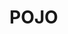 
# POJO

<!-- 
PO、VO、DAO、BO、DTO、POJO能分清吗？ 
https://mp.weixin.qq.com/s/EYgGLNWdFjI-ZrVWk0XLJg
浅析 VO、DTO、DO、PO 的概念、区别和用处！ 
https://mp.weixin.qq.com/s/ZjbjcxiFo3a0Z9jv1DRypg


Java中 VO、 PO、DO、DTO、 BO、 QO、DAO、POJO的概念
https://www.cnblogs.com/wang-meng/p/5645405.html

PO,VO,DAO,BO,POJO 之间的区别你懂吗？ 
https://mp.weixin.qq.com/s/nRxsB44ibrIhqPCZ9HPQHA	
PO,VO,DAO,BO,POJO 之间的区别你懂吗？ 
https://mp.weixin.qq.com/s/12WqSC8L17lSmbohK6bzfg
 浅析 VO、DTO、DO、PO 的概念、区别和用处！ 
https://mp.weixin.qq.com/s/ZjbjcxiFo3a0Z9jv1DRypg


DO,DTO,VO,POJO 敖丙还不知道？ 
https://mp.weixin.qq.com/s/yUveVZ3QHxXMaxbm4ryHXQ
浅析 VO、DTO、DO、PO 的概念、区别和用处！ 
https://mp.weixin.qq.com/s/8Pqj4hOsTVmmveIEu1UI-A

https://zhuanlan.zhihu.com/p/94931336


 PO,VO,DAO,BO,POJO 之间的区别你懂吗？ 
https://mp.weixin.qq.com/s/12WqSC8L17lSmbohK6bzfg
 浅析VO、DTO、DO、PO的概念、区别和用处 
https://mp.weixin.qq.com/s?__biz=MzU2NjIzNDk5NQ==&mid=2247488149&idx=2&sn=e10dd0ffff55b48771e7896e4fd388f7&chksm=fcaec889cbd9419f5f36692af3447bcdf8cfb474a2d3c5516fc85cb1d4783dab5da496a2be55&mpshare=1&scene=1&srcid=&sharer_sharetime=1574211721130&sharer_shareid=b256218ead787d58e0b58614a973d00d&key=0414aa86a61cc65dbb8b9cfcd966ea04a9f0a770bc81ebeff1d14f4c7c548caa32bccdb72f1a5b3fe008e5cb93b77f6d29a74ec62277ffef4e2fb8d35ea07e76d05490759c7a6eff6898e743c1576f9e&ascene=1&uin=MTE1MTYxNzY2MQ%3D%3D&devicetype=Windows+10&version=62070152&lang=zh_CN&pass_ticket=WfLUVSCdR759nVfSaPrEbDJ5pQBJLzYUdmc8DOJ9hHJHHUoxvw5vHgy0hzLZZoMW
 细思极恐，你真的会写java吗
https://mp.weixin.qq.com/s?__biz=MzAxNjk4ODE4OQ==&mid=2247487649&idx=1&sn=19597c2298153d97f52458dd2b320c98&chksm=9bed31d3ac9ab8c5b799cfd09ae16dca546c23b77610eec77bed1f020d46e64b0909fb458bff&mpshare=1&scene=1&srcid=&sharer_sharetime=1575818721510&sharer_shareid=b256218ead787d58e0b58614a973d00d&key=e2a6a5ccea4b8ce4ab60745fd3cb3a01673245f89098ab7ea2bb313f01fe2e6511d60eedd21f56efec3cab433dd17553b5f2b973dd695bac4a7ddd90a418ed2b15337428cc1428bd7ed6dc357b5e9d42&ascene=1&uin=MTE1MTYxNzY2MQ%3D%3D&devicetype=Windows+10&version=62070158&lang=zh_CN&exportkey=ARPsIegNagh55OLIEHl4yiU%3D&pass_ticket=UIzvXMBOSWKDgIz4M7cQoxQ548Mbvo9Oik9jB6kaYK60loRzg3FsHZUpAHYbC4%2By
 优秀的代码都是如何分层的？ 
https://mp.weixin.qq.com/s?__biz=MzU2MTI4MjI0MQ==&mid=2247488550&idx=2&sn=e5e84b43dcfce9acc0f7ea74a2b80cda&chksm=fc7a7988cb0df09edb0829e8834e2f8af6422a3df0c85a18859b6ed65b4e4543f412788b1a6d&mpshare=1&scene=1&srcid=&sharer_sharetime=1576134156780&sharer_shareid=b256218ead787d58e0b58614a973d00d&key=082dcd0dccfcc50f5ad7b9a03409ab3f74aa95378381b1e8ff09b4a35f4be5a4aebeaf6a7fbef7a91d7d224f483c47b1f623eadf5d7f2165c468005508f24e995859fee608614dee04c1a4fb50cf8f9e&ascene=1&uin=MTE1MTYxNzY2MQ%3D%3D&devicetype=Windows+10&version=62070158&lang=zh_CN&exportkey=AcpKGcuHCjhTyqnzAop76NM%3D&pass_ticket=w5IvvD6dgNA8axgFhZP%2BU7giQ6CWw0goDHwMwgbzxYRvod1nCghXPMjeQ6Z3bocl
 浅析VO、DTO、DO、PO的概念、区别和用处 
https://mp.weixin.qq.com/s?__biz=Mzg2MjEwMjI1Mg==&mid=2247491346&idx=2&sn=7ab54a81bfc85ad050c5e0a90102724a&chksm=ce0da891f97a2187cfa7596da498e97034da1870cce9cb42de1cf1f7cf1fcb75e5377c373013&mpshare=1&scene=1&srcid=&sharer_sharetime=1578237075257&sharer_shareid=b256218ead787d58e0b58614a973d00d&key=7e51d7974732a32b3751f126e4f95194318d0793573c50ed4335d0d2ca9e27611ef875f71bf34d5ca48d248281cfabe1be0a323e5b9149eb242486c8cacf9eac656981e5b957abdf43c13f447de7ef55&ascene=1&uin=MTE1MTYxNzY2MQ%3D%3D&devicetype=Windows+10&version=62070158&lang=zh_CN&exportkey=Adhml5Nb6JzN%2FimVxLGCgyw%3D&pass_ticket=paohkGa%2F8NzTDHX00qavFmdueVr9ckI%2BmyP%2BHraxtPt9zmxVg8XWEveyKvX1TsTz

https://blog.csdn.net/qq1139991268/article/details/79403660
https://blog.csdn.net/ztchun/article/details/79561835
浅析VO、DTO、DO、PO的概念、区别和用处
https://mp.weixin.qq.com/s?__biz=MzI4Njc5NjM1NQ==&mid=2247489353&idx=2&sn=96daf0b0af332139fe1c185ab008777c&chksm=ebd62865dca1a1733c6856fe13c7f2b7c5d442294ef6da71eb0097d03fd491e158ebcefb0fa3&mpshare=1&scene=1&srcid=&sharer_sharetime=1566480101434&sharer_shareid=b256218ead787d58e0b58614a973d00d&key=2c277c65c1da97beeb5f9e3653a7cb0cd4dd93eff990e340226888bad7dc918d2d02310ea2269b28874b0d95eb83417b06d56c0a141bef3a4fbc6e2cb0b78f21de2b2ddef4bbf25f1eaab4453749e29e&ascene=1&uin=MTE1MTYxNzY2MQ%3D%3D&devicetype=Windows+10&version=62060844&lang=zh_CN&pass_ticket=A9GdrK%2BGIZ%2FYWCdAaHOE3GnUlo0UqTuzQuI9gld%2Ba9TDzTQp2AxivJmK2ZbhCA3E
 
https://juejin.im/post/5d5e021c6fb9a06af13d6f67
 
https://mp.weixin.qq.com/s/nN72Z9sp_iDE-O4WB6Vs9g
 
轻松高效玩转DTO（Data Transfer Object）
https://mp.weixin.qq.com/s?__biz=MzAxODcyNjEzNQ==&mid=2247487692&idx=3&sn=33be54416a1c8c9111e5eac4b9d202d2&chksm=9bd0bd54aca7344246c7a976973d7e0d27322b3381a401a9d82ff908176a7b3d6c29bc9a549a&mpshare=1&scene=1&srcid=&key=00a8e91eefd868fc86cf705618da7952bb212b6c0e0b50133e4d53dbdbb4e343fbb721bd135b9c6325ff9fc3f37abea540998647c55cb05eb7650ba08e15c68f3a1df6879f2c310f7349551f21cfbea4&ascene=1&uin=MTE1MTYxNzY2MQ%3D%3D&devicetype=Windows+10&version=62060834&lang=zh_CN&pass_ticket=roev39E9toCi%2FMQ779CZm9imAr3CgL1wNYqO7OEyyIZh9mcVA%2BWl0U8SVm9u8fJW
浅析VO、DTO、DO、PO的概念、区别和用处
https://www.cnblogs.com/zxf330301/p/6534643.html
https://www.cnblogs.com/zxf330301/p/6534643.html
胡乱说一下我对于 BO VO PO DTO 的理解
http://www.pianshen.com/article/215576304/

https://blog.csdn.net/qq1139991268/article/details/79403660
https://blog.csdn.net/ztchun/article/details/79561835









浅析VO、DTO、DO、PO的概念、区别和用处 
https://mp.weixin.qq.com/s?__biz=MzI4Njc5NjM1NQ==&mid=2247489353&idx=2&sn=96daf0b0af332139fe1c185ab008777c&chksm=ebd62865dca1a1733c6856fe13c7f2b7c5d442294ef6da71eb0097d03fd491e158ebcefb0fa3&mpshare=1&scene=1&srcid=&sharer_sharetime=1566480101434&sharer_shareid=b256218ead787d58e0b58614a973d00d&key=2c277c65c1da97beeb5f9e3653a7cb0cd4dd93eff990e340226888bad7dc918d2d02310ea2269b28874b0d95eb83417b06d56c0a141bef3a4fbc6e2cb0b78f21de2b2ddef4bbf25f1eaab4453749e29e&ascene=1&uin=MTE1MTYxNzY2MQ%3D%3D&devicetype=Windows+10&version=62060844&lang=zh_CN&pass_ticket=A9GdrK%2BGIZ%2FYWCdAaHOE3GnUlo0UqTuzQuI9gld%2Ba9TDzTQp2AxivJmK2ZbhCA3E

https://juejin.im/post/5d5e021c6fb9a06af13d6f67


https://mp.weixin.qq.com/s/nN72Z9sp_iDE-O4WB6Vs9g


轻松高效玩转DTO（Data Transfer Object） 
https://mp.weixin.qq.com/s?__biz=MzAxODcyNjEzNQ==&mid=2247487692&idx=3&sn=33be54416a1c8c9111e5eac4b9d202d2&chksm=9bd0bd54aca7344246c7a976973d7e0d27322b3381a401a9d82ff908176a7b3d6c29bc9a549a&mpshare=1&scene=1&srcid=&key=00a8e91eefd868fc86cf705618da7952bb212b6c0e0b50133e4d53dbdbb4e343fbb721bd135b9c6325ff9fc3f37abea540998647c55cb05eb7650ba08e15c68f3a1df6879f2c310f7349551f21cfbea4&ascene=1&uin=MTE1MTYxNzY2MQ%3D%3D&devicetype=Windows+10&version=62060834&lang=zh_CN&pass_ticket=roev39E9toCi%2FMQ779CZm9imAr3CgL1wNYqO7OEyyIZh9mcVA%2BWl0U8SVm9u8fJW

浅析VO、DTO、DO、PO的概念、区别和用处

https://www.cnblogs.com/zxf330301/p/6534643.html
胡乱说一下我对于 BO VO PO DTO 的理解
http://www.pianshen.com/article/215576304/


POJO类属性建议使用包装数据类型
https://blog.csdn.net/qq1139991268/article/details/79403660
https://blog.csdn.net/ztchun/article/details/79561835






浅析VO、DTO、DO、PO的概念、区别和用处 
https://mp.weixin.qq.com/s?__biz=MzI4Njc5NjM1NQ==&mid=2247489353&idx=2&sn=96daf0b0af332139fe1c185ab008777c&chksm=ebd62865dca1a1733c6856fe13c7f2b7c5d442294ef6da71eb0097d03fd491e158ebcefb0fa3&mpshare=1&scene=1&srcid=&sharer_sharetime=1566480101434&sharer_shareid=b256218ead787d58e0b58614a973d00d&key=2c277c65c1da97beeb5f9e3653a7cb0cd4dd93eff990e340226888bad7dc918d2d02310ea2269b28874b0d95eb83417b06d56c0a141bef3a4fbc6e2cb0b78f21de2b2ddef4bbf25f1eaab4453749e29e&ascene=1&uin=MTE1MTYxNzY2MQ%3D%3D&devicetype=Windows+10&version=62060844&lang=zh_CN&pass_ticket=A9GdrK%2BGIZ%2FYWCdAaHOE3GnUlo0UqTuzQuI9gld%2Ba9TDzTQp2AxivJmK2ZbhCA3E

https://juejin.im/post/5d5e021c6fb9a06af13d6f67


https://mp.weixin.qq.com/s/nN72Z9sp_iDE-O4WB6Vs9g


轻松高效玩转DTO（Data Transfer Object） 
https://mp.weixin.qq.com/s?__biz=MzAxODcyNjEzNQ==&mid=2247487692&idx=3&sn=33be54416a1c8c9111e5eac4b9d202d2&chksm=9bd0bd54aca7344246c7a976973d7e0d27322b3381a401a9d82ff908176a7b3d6c29bc9a549a&mpshare=1&scene=1&srcid=&key=00a8e91eefd868fc86cf705618da7952bb212b6c0e0b50133e4d53dbdbb4e343fbb721bd135b9c6325ff9fc3f37abea540998647c55cb05eb7650ba08e15c68f3a1df6879f2c310f7349551f21cfbea4&ascene=1&uin=MTE1MTYxNzY2MQ%3D%3D&devicetype=Windows+10&version=62060834&lang=zh_CN&pass_ticket=roev39E9toCi%2FMQ779CZm9imAr3CgL1wNYqO7OEyyIZh9mcVA%2BWl0U8SVm9u8fJW

浅析VO、DTO、DO、PO的概念、区别和用处

https://www.cnblogs.com/zxf330301/p/6534643.html
胡乱说一下我对于 BO VO PO DTO 的理解
http://www.pianshen.com/article/215576304/

-->



